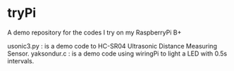 tryPi
=====

A demo repository for the codes I try on my RaspberryPi B+

usonic3.py : is a demo code to HC-SR04 Ultrasonic Distance Measuring Sensor.
yaksondur.c : is a demo code using wiringPi to light a LED with 0.5s intervals.
